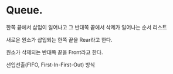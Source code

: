 # Queue.

한쪽 끝에서 삽입이 일어나고 그 반대쪽 끝에서 삭제가 일어나는 순서 리스트

새로운 원소가 삽입되는 한쪽 끝을 Rear라고 한다.

원소가 삭제되는 반대쪽 끝을 Front라고 한다.

선입선출(FIFO, First-In-First-Out) 방식
